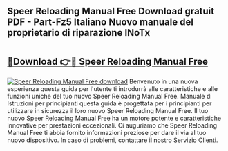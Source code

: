 ## Speer Reloading Manual Free Download gratuit PDF - Part-Fz5 Italiano Nuovo manuale del proprietario di riparazione INoTx

# <h2><a href="http://dfe8t0.blite.top/?on=Speer+Reloading+Manual+Free">🔗Download 👉🔴 Speer Reloading Manual Free</a></h2>

[![Speer Reloading Manual Free download](https://i.imgur.com/lujVjoI.png)](http://dfe8t0.blite.top/?on=Speer+Reloading+Manual+Free)
Benvenuto in una nuova esperienza questa guida per l'utente ti introdurrà alle caratteristiche e alle funzioni uniche del tuo nuovo Speer Reloading Manual Free. Manuale di Istruzioni per principianti questa guida è progettata per i principianti per utilizzare in sicurezza il loro nuovo Speer Reloading Manual Free. Il tuo nuovo Speer Reloading Manual Free ha un motore potente e caratteristiche innovative per prestazioni eccezionali. Ci auguriamo che Speer Reloading Manual Free ti abbia fornito informazioni preziose per dare il via al tuo nuovo dispositivo. In caso di problemi, contattare il nostro Servizio Clienti.
